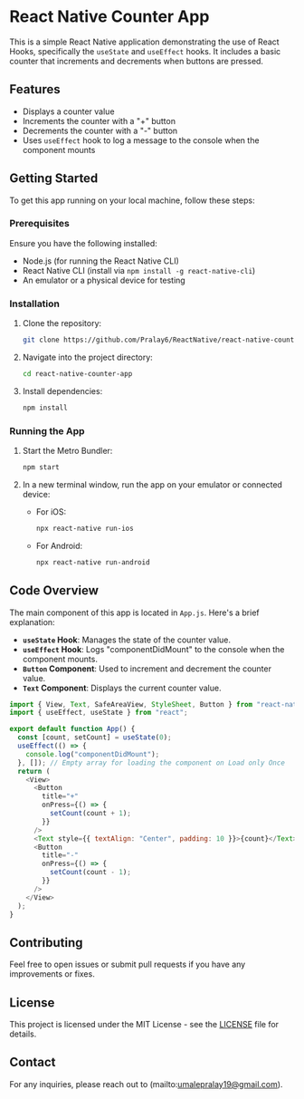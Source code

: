 # React Native Counter App

This is a simple React Native application demonstrating the use of React Hooks, specifically the `useState` and `useEffect` hooks. It includes a basic counter that increments and decrements when buttons are pressed.

## Features

- Displays a counter value
- Increments the counter with a "+" button
- Decrements the counter with a "-" button
- Uses `useEffect` hook to log a message to the console when the component mounts

## Getting Started

To get this app running on your local machine, follow these steps:

### Prerequisites

Ensure you have the following installed:

- Node.js (for running the React Native CLI)
- React Native CLI (install via `npm install -g react-native-cli`)
- An emulator or a physical device for testing

### Installation

1. Clone the repository:

   ```bash
   git clone https://github.com/Pralay6/ReactNative/react-native-counter-app.git
   ```

2. Navigate into the project directory:

   ```bash
   cd react-native-counter-app
   ```

3. Install dependencies:

   ```bash
   npm install
   ```

### Running the App

1. Start the Metro Bundler:

   ```bash
   npm start
   ```

2. In a new terminal window, run the app on your emulator or connected device:

   - For iOS:

     ```bash
     npx react-native run-ios
     ```

   - For Android:

     ```bash
     npx react-native run-android
     ```

## Code Overview

The main component of this app is located in `App.js`. Here's a brief explanation:

- **`useState` Hook**: Manages the state of the counter value.
- **`useEffect` Hook**: Logs "componentDidMount" to the console when the component mounts.
- **`Button` Component**: Used to increment and decrement the counter value.
- **`Text` Component**: Displays the current counter value.

```javascript
import { View, Text, SafeAreaView, StyleSheet, Button } from "react-native";
import { useEffect, useState } from "react";

export default function App() {
  const [count, setCount] = useState(0);
  useEffect(() => {
    console.log("componentDidMount");
  }, []); // Empty array for loading the component on Load only Once
  return (
    <View>
      <Button
        title="+"
        onPress={() => {
          setCount(count + 1);
        }}
      />
      <Text style={{ textAlign: "Center", padding: 10 }}>{count}</Text>
      <Button
        title="-"
        onPress={() => {
          setCount(count - 1);
        }}
      />
    </View>
  );
}
```

## Contributing

Feel free to open issues or submit pull requests if you have any improvements or fixes.

## License

This project is licensed under the MIT License - see the [LICENSE](LICENSE) file for details.

## Contact

For any inquiries, please reach out to (mailto:umalepralay19@gmail.com).

```

```
